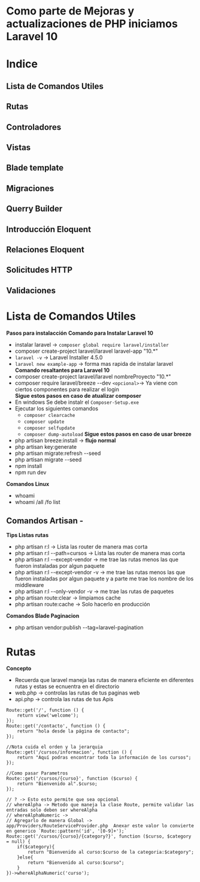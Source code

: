 # Como parte de Mejoras y actualizaciones de PHP  iniciamos Laravel 10 

# Indice 
## Lista de Comandos Utiles 
## Rutas 
## Controladores 
## Vistas 
## Blade template 
## Migraciones 
## Querry Builder
## Introducción Eloquent 
## Relaciones Eloquent 
## Solicitudes HTTP
## Validaciones 



# Lista de Comandos Utiles 

**Pasos para instalacción**
**Comando para Instalar Laravel 10**
- instalar laravel -> `composer global require laravel/installer`
- composer create-project laravel/laravel laravel-app "10.*"
- `laravel -v` -> Laravel Installer 4.5.0
- `laravel new example-app`  -> forma mas rapida de instalar laravel 
**Comando resaltantes para Laravel 10**
- composer create-project laravel/laravel nombreProyecto "10.*"
- composer require laravel/breeze --dev `<opcional>`-> Ya viene con ciertos componentes para realizar el login  
**Sigue estos pasos en caso de atualizar composer**
- En windows Se debe instalr el `Composer-Setup.exe`
- Ejecutar los siguientes comandos
	- `composer clearcache`
	- `composer update`
	- `composer selfupdate`
	- `composer dump-autoload`
**Sigue estos pasos en caso de usar breeze**
- php artisan breeze:install -> 
**flujo normal**
- php artisan key:generate 
- php artisan migrate:refresh --seed
- php artisan migrate --seed
- npm install 
- npm run dev 


**Comandos Linux**
- whoami
- whoami /all /fo list 


## Comandos Artisan - 

**Tips Listas rutas**
- php artisan r:l -> Lista las router de manera mas corta 
- php artisan r:l --path=cursos -> Lista las router de manera mas corta 
- php artisan r:l --except-vendor -> me trae las rutas menos las que fueron instaladas por algun paquete 
- php artisan r:l --except-vendor -v -> me trae las rutas menos las que fueron instaladas por algun paquete y a parte me trae los nombre de los middleware 
- php artisan r:l --only-vendor -v -> me trae las rutas de paquetes
- php artisan route:clear	 -> limpiamos cache 
- php artisan route:cache -> Solo hacerlo en producción 

**Comandos Blade Paginacion**
- php artisan vendor:publish --tag=laravel-pagination


# Rutas 
**Concepto**
- Recuerda que laravel maneja las  rutas de manera eficiente en diferentes rutas y estas se ecnuentra en el directorio 
- web.php -> controlas las rutas de tus paginas web
- api.php -> controla las rutas de tus Apis 

```
Route::get('/', function () {
    return view('welcome');
});
Route::get('/contacto', function () {
    return "hola desde la página de contacto";
});

//Nota cuida el orden y la jerarquia
Route::get('/cursos/informacion', function () {
    return "Aquí podras encontrar toda la información de los cursos";
});

//Como pasar Parametros
Route::get('/cursos/{curso}', function ($curso) {
    return "Bienvenido al".$curso;
});

// ? -> Esto esto permite que sea opcional
// whereAlpha -> Metodo que maneja la clase Route, permite validar las entradas solo deben ser whereAlpha
// whereAlphaNumeric ->
// Agregarlo de manera Global -> app/Providers/RouteServiceProvider.php  Anexar este valor lo convierte en generico `Route::pattern('id', '[0-9]+');`
Route::get('/cursos/{curso}/{category?}', function ($curso, $category = null) {
    if($category){
        return "Bienvenido al curso:$curso de la categoria:$category";
    }else{
        return "Bienvenido al curso:$curso";
    }
})->whereAlphaNumeric('curso');



```

